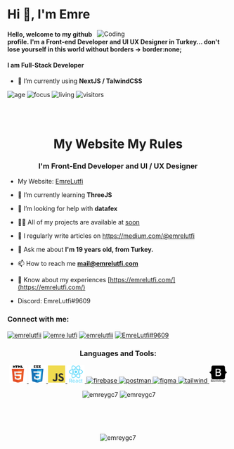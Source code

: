 <h1 align="left">Hi 👋, I'm Emre</h1>  
<img align="right" alt="Coding" width="300" src="https://i.pinimg.com/originals/50/83/e0/5083e0a2a7dcaae07c142e8b87036a27.gif">
<h4 align="left">Hello, welcome to my github profile. I'm a Front-end Developer and UI UX Designer in Turkey... don't lose
                            yourself in this world without borders -> border:none;</h4>  

 
#### I am Full-Stack Developer
- 🌱 I’m currently using **NextJS / TalwindCSS** 

![age](https://img.shields.io/badge/age-19-blue)
![focus](https://img.shields.io/badge/focus-fullstack-brightgreen)
![living](https://img.shields.io/badge/living-turkey-3c9)
![visitors](https://profile-counter.glitch.me/{lutfiEmre}/count.svg)

<br />
<br />

<h1 justify-content="center" align="center">My Website My Rules</h1>
<h3 align="center">I'm Front-End Developer and UI / UX Designer</h3>

- My Website: [EmreLutfi](https://emrelutfi.com/)

- 🌱 I’m currently learning **ThreeJS**

- 🤝 I’m looking for help with **datafex**

- 👨‍💻 All of my projects are available at [soon](soon)

- 📝 I regularly write articles on https://medium.com/@emrelutfi

- 💬 Ask me about **I'm 19 years old, from Turkey.**

- 📫 How to reach me **mail@emrelutfi.com**

- 📄 Know about my experiences [https://emrelutfi.com/](https://emrelutfi.com/)

- Discord: EmreLutfi#9609

<h3 align="left">Connect with me:</h3>
<p align="left">
<a href="https://twitter.com/emrelutfii" target="blank"><img align="center" src="https://raw.githubusercontent.com/rahuldkjain/github-profile-readme-generator/master/src/images/icons/Social/twitter.svg" alt="emrelutfii" height="30" width="40" /></a>
<a href="https://www.linkedin.com/in/emre-lutfi-4252a2243/" target="blank"><img align="center" src="https://raw.githubusercontent.com/rahuldkjain/github-profile-readme-generator/master/src/images/icons/Social/linked-in-alt.svg" alt="emre lutfi" height="30" width="40" /></a>
<a href="https://instagram.com/emrelutfii" target="blank"><img align="center" src="https://raw.githubusercontent.com/rahuldkjain/github-profile-readme-generator/master/src/images/icons/Social/instagram.svg" alt="emrelutfii" height="30" width="40" /></a>
<a href="https://discord.gg/EmreLutfi#9609" target="blank"><img align="center" src="https://raw.githubusercontent.com/rahuldkjain/github-profile-readme-generator/master/src/images/icons/Social/discord.svg" alt="EmreLutfi#9609" height="30" width="40" /></a>
</p>
  
<h3 align="center">Languages and Tools:</h3>  
<p align="center"> <a href="https://www.w3.org/html/" target="_blank" rel="noreferrer"> <img src="https://raw.githubusercontent.com/devicons/devicon/master/icons/html5/html5-original-wordmark.svg" alt="html5" width="40" height="40"/> </a> <a href="https://www.w3schools.com/css/" target="_blank" rel="noreferrer"> <img src="https://raw.githubusercontent.com/devicons/devicon/master/icons/css3/css3-original-wordmark.svg" alt="css3" width="40" height="40"/> </a> <a href="https://developer.mozilla.org/en-US/docs/Web/JavaScript" target="_blank" rel="noreferrer"> <img src="https://raw.githubusercontent.com/devicons/devicon/master/icons/javascript/javascript-original.svg" alt="javascript" width="40" height="40"/> </a> <a href="https://reactjs.org/" target="_blank" rel="noreferrer"> <img src="https://raw.githubusercontent.com/devicons/devicon/master/icons/react/react-original-wordmark.svg" alt="react" width="40" height="40"/> </a> <a href="https://firebase.google.com/" target="_blank" rel="noreferrer"> <img src="https://www.vectorlogo.zone/logos/firebase/firebase-icon.svg" alt="firebase" width="40" height="40"/> </a>
<a href="https://postman.com" target="_blank" rel="noreferrer"> <img src="https://www.vectorlogo.zone/logos/getpostman/getpostman-icon.svg" alt="postman" width="40" height="40"/> </a>  <a href="https://www.figma.com/" target="_blank" rel="noreferrer"> <img src="https://www.vectorlogo.zone/logos/figma/figma-icon.svg" alt="figma" width="40" height="40"/> </a><a href="https://tailwindcss.com/" target="_blank" rel="noreferrer"> <img src="https://www.vectorlogo.zone/logos/tailwindcss/tailwindcss-icon.svg" alt="tailwind" width="40" height="40"/> </a> <a href="https://getbootstrap.com" target="_blank" rel="noreferrer"> <img src="https://raw.githubusercontent.com/devicons/devicon/master/icons/bootstrap/bootstrap-plain-wordmark.svg" alt="bootstrap" width="40" height="40"/> </a> </p>  

<p align="center">&nbsp;<img align="center" width="360" src="https://github-readme-stats.vercel.app/api?username=lutfiEmre&show_icons=true&theme=merko&locale=en" alt="emreygc7" />    <img align="center" width="360" src="https://github-readme-streak-stats.herokuapp.com/?user=lutfiEmre&theme=dark" alt="emreygc7" /></p>  
  


<br>
<br>
<br>
<p align="center"><img align="center" src="https://github-readme-stats.vercel.app/api/top-langs?username=lutfiEmre&show_icons=true&theme=dark&locale=en&layout=compact" alt="emreygc7" /></p>  



